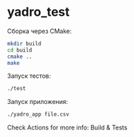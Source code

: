 # yadro_test

Сборка через CMake:

```bash
mkdir build
cd build
cmake ..
make
```
Запуск тестов:

```bash
./test
```
Запуск приложения:

```bash
./yadro_app file.csv
```

Check Actions for more info: Build & Tests
